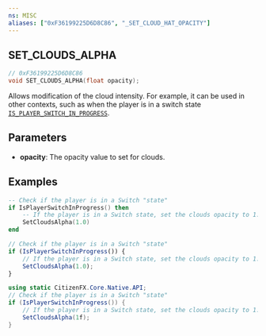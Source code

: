 ```yaml
---
ns: MISC
aliases: ["0xF36199225D6D8C86", "_SET_CLOUD_HAT_OPACITY"]
---
```

## SET_CLOUDS_ALPHA

```c
// 0xF36199225D6D8C86
void SET_CLOUDS_ALPHA(float opacity);
```

Allows modification of the cloud intensity. For example, it can be used in other contexts, such as when the player is in a switch state [`IS_PLAYER_SWITCH_IN_PROGRESS`](#_0xD9D2CFFF49FAB35F).


## Parameters
* **opacity**: The opacity value to set for clouds.


## Examples
```lua
-- Check if the player is in a Switch "state"
if IsPlayerSwitchInProgress() then
    -- If the player is in a Switch state, set the clouds opacity to 1.0
    SetCloudsAlpha(1.0)
end
```

```js
// Check if the player is in a Switch "state"
if (IsPlayerSwitchInProgress()) {
    // If the player is in a Switch state, set the clouds opacity to 1.0
    SetCloudsAlpha(1.0);
}
```

```cs
using static CitizenFX.Core.Native.API;
// Check if the player is in a Switch "state"
if (IsPlayerSwitchInProgress()) {
    // If the player is in a Switch state, set the clouds opacity to 1.0
    SetCloudsAlpha(1f);
}
```